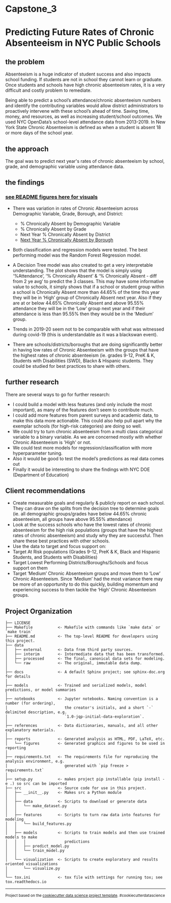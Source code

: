 Capstone_3
==============================

# Predicting Future Rates of Chronic Absenteeism in NYC Public Schools

## the problem 

Absenteeism is a huge indicator of student success and also impacts school funding. If students are not in school they cannot learn or graduate. Once students and schools have high chronic absenteeism rates, it is a very difficult and costly problem to remediate. 

Being able to predict a school’s attendance/chronic absenteeism numbers and identify the contributing variables would allow district administrators to proactively intervene with these school’s ahead of time. Saving time, money, and resources, as well as increasing student/school outcomes. We used NYC OpenData’s school-level attendance data from 2013-2019. In New York State Chronic Absenteeism is defined as when a student is absent 18 or more days of the school year.

## the approach

The goal was to predict next year's rates of chronic absenteeism by school, grade, and demographic variable using attendance data.

## the findings
### [see README figures here for visuals](https://github.com/jjfrasca/Springboard/tree/main/Capstone_3/Capstone_3/reports/figures/README_figures)

- There was variation in rates of Chronic Absenteeism across Demographic Variable, Grade, Borough, and District:
    - % Chronically Absent by Demographic Variable
    - % Chronically Absent by Grade
    - Next Year % Chronically Absent by District
    - [Next Year % Chronically Absent by Borough](https://github.com/jjfrasca/Springboard/blob/main/Capstone_3/Capstone_3/reports/figures/README_figures/Borough_violinplot.png)
    
- Both classification and regression models were tested. The best performing model was the Random Forest Regression model.

- A Decision Tree model was also created to get a very interpretable understanding. The plot shows that the model is simply using ‘%Attendance’,  ‘% Chronically Absent’ & ‘% Chronically Absent - diff from 2 ye avg’  to predict the 3 classes.  This may have some informative value to schools, it simply shows that if a school or student group within a school is Chronically Absent more than 44.65% of the time this year they will be in ‘High’ group of Chronically Absent next year. Also if they are at or below 44.65% Chronically Absent and above 95.55% attendance they will be in the ‘Low’ group next year and if their attendance is less than 95.55% then they would be in the ‘Medium’ group. 

- Trends in 2019-20 seem not to be comparable with what was witnessed during covid-19 (this is understandable as it was a blackswan event).

- There are schools/districts/boroughs that are doing significantlly better in having low rates of Chronic Absenteeism with the groups that have the highest rates of chronic absenteeism (ie. grades 9-12, PreK & K, Students with Disabilities (SWD), Blackn &  Hispanic students. They could be studied for best practices to share with others.



## further research

There are several ways to go for further research:

- I could build a model with less features (and only include the most important), as many of the features don’t seem to contribute much.
- I could add more features from parent surveys and academic data, to make this data more actionable. This could also help pull apart why the exemplar schools (for high-risk categories) are doing so well.
- We could try to turn chronic absenteeism from a multi class categorical variable to a binary variable. As we are concerned mostly with whether Chronic Absenteeism is 'High' or not.
- We could test more models for regression/classification with more hyperparameter tuning.
- Also it would be good to test the model’s predictions as real data comes out
- Finally it would be interesting to share the findings with NYC DOE (Department of Education)

## Client recommendations

- Create measurable goals and regularly & publicly report on each school. They can draw on the splits from the decision tree to determine goals (ie. all demographic groups/grades have below 44.65% chronic absenteeism, all groups have above 95.55% attendance)
- Look at the success schools who have the lowest rates of chronic absenteeism for the high risk populations (groups that have the highest rates of chronic absenteeism) and study why they are successful. Then share these best practices with other schools.
- Use the data to target and focus support on:
- Target At Risk populations (Grades 9-12, PreK & K, Black and Hispanic Students, and Students with Disabilities)
- Target Lowest Performing Districts/Boroughs/Schools and focus support on them
- Target ‘Medium’ Chronic Absenteeism groups and move them to ‘Low’ Chronic Absenteeism. Since ‘Medium’ had the most variance there may be more of an opportunity to do this quickly, building momentum and experiencing success to then tackle the ‘High’ Chronic Absenteeism groups.




Project Organization
------------

    ├── LICENSE
    ├── Makefile           <- Makefile with commands like `make data` or `make train`
    ├── README.md          <- The top-level README for developers using this project.
    ├── data
    │   ├── external       <- Data from third party sources.
    │   ├── interim        <- Intermediate data that has been transformed.
    │   ├── processed      <- The final, canonical data sets for modeling.
    │   └── raw            <- The original, immutable data dump.
    │
    ├── docs               <- A default Sphinx project; see sphinx-doc.org for details
    │
    ├── models             <- Trained and serialized models, model predictions, or model summaries
    │
    ├── notebooks          <- Jupyter notebooks. Naming convention is a number (for ordering),
    │                         the creator's initials, and a short `-` delimited description, e.g.
    │                         `1.0-jqp-initial-data-exploration`.
    │
    ├── references         <- Data dictionaries, manuals, and all other explanatory materials.
    │
    ├── reports            <- Generated analysis as HTML, PDF, LaTeX, etc.
    │   └── figures        <- Generated graphics and figures to be used in reporting
    │
    ├── requirements.txt   <- The requirements file for reproducing the analysis environment, e.g.
    │                         generated with `pip freeze > requirements.txt`
    │
    ├── setup.py           <- makes project pip installable (pip install -e .) so src can be imported
    ├── src                <- Source code for use in this project.
    │   ├── __init__.py    <- Makes src a Python module
    │   │
    │   ├── data           <- Scripts to download or generate data
    │   │   └── make_dataset.py
    │   │
    │   ├── features       <- Scripts to turn raw data into features for modeling
    │   │   └── build_features.py
    │   │
    │   ├── models         <- Scripts to train models and then use trained models to make
    │   │   │                 predictions
    │   │   ├── predict_model.py
    │   │   └── train_model.py
    │   │
    │   └── visualization  <- Scripts to create exploratory and results oriented visualizations
    │       └── visualize.py
    │
    └── tox.ini            <- tox file with settings for running tox; see tox.readthedocs.io


--------

<p><small>Project based on the <a target="_blank" href="https://drivendata.github.io/cookiecutter-data-science/">cookiecutter data science project template</a>. #cookiecutterdatascience</small></p>

